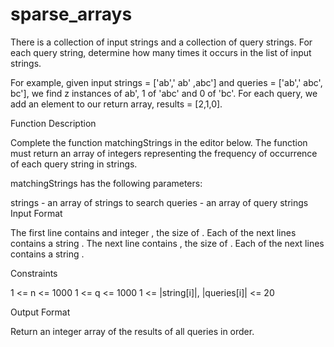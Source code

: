 # sparse_arrays

There is a collection of input strings and a collection of query strings. For each query string, determine how many times it occurs in the list of input strings.

For example, given input strings = ['ab',' ab' ,abc'] and queries = ['ab',' abc', bc'], we find z instances of ab', 1 of 'abc' and 0 of 'bc'. For each query, we add an element to our return array, results = [2,1,0].

Function Description

Complete the function matchingStrings in the editor below. The function must return an array of integers representing the frequency of occurrence of each query string in strings.

matchingStrings has the following parameters:

strings - an array of strings to search
queries - an array of query strings
Input Format

The first line contains and integer , the size of . 
Each of the next  lines contains a string . 
The next line contains , the size of . 
Each of the next  lines contains a string .

Constraints

1 <= n <= 1000
1 <= q <= 1000
1 <= |string[i]|, |queries[i]| <= 20

Output Format

Return an integer array of the results of all queries in order.